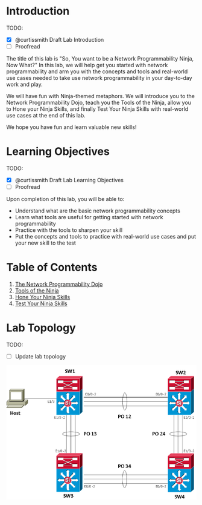 # Introduction

TODO:

- [x] @curtissmith Draft Lab Introduction
- [ ] Proofread

The title of this lab is "So, You want to be a Network Programmability Ninja, Now What?"  In this lab, we will help 
get you started with network programmability and arm you with the concepts and tools and real-world use cases needed to 
take use network programmability in your day-to-day work and play.

We will have fun with Ninja-themed metaphors.  We will introduce you to the Network Programmability Dojo, teach you 
the Tools of the Ninja, allow you to Hone your Ninja Skills, and finally Test Your Ninja Skills with real-world use 
cases at the end of this lab.

We hope you have fun and learn valuable new skills!

# Learning Objectives

TODO:

- [x] @curtissmith Draft Lab Learning Objectives
- [ ] Proofread

Upon completion of this lab, you will be able to:

* Understand what are the basic network programmability concepts
* Learn what tools are useful for getting started with network programmability
* Practice with the tools to sharpen your skill
* Put the concepts and tools to practice with real-world use cases and put your new skill to the test

# Table of Contents

1. [The Network Programmability Dojo](LTRDEV-1100-Guide-01.md)
2. [Tools of the Ninja](LTRDEV-1100-Guide-02.md)
3. [Hone Your Ninja Skills](LTRDEV-1100-Guide-03.md)
4. [Test Your Ninja Skills](LTRDEV-1100-Guide-04.md)

# Lab Topology

TODO:

- [ ] Update lab topology

![Lab Topology](assets/LTRDEV-1100-Topology.png)
